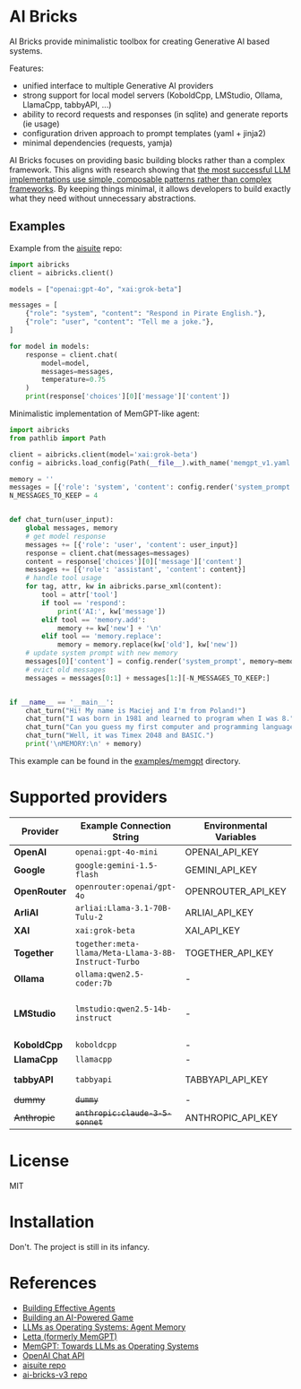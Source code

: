 # AI Bricks

AI Bricks provide minimalistic toolbox for creating Generative AI based systems.

Features:
- unified interface to multiple Generative AI providers
- strong support for local model servers (KoboldCpp, LMStudio, Ollama, LlamaCpp, tabbyAPI, ...)
- ability to record requests and responses (in sqlite) and generate reports (ie usage)
- configuration driven approach to prompt templates (yaml + jinja2)
- minimal dependencies (requests, yamja)

AI Bricks focuses on providing basic building blocks rather than a complex framework. This aligns with research showing that [the most successful LLM implementations use simple, composable patterns rather than complex frameworks](https://www.anthropic.com/research/building-effective-agents). By keeping things minimal, it allows developers to build exactly what they need without unnecessary abstractions.


## Examples

Example from the [aisuite](https://github.com/andrewyng/aisuite) repo:
```python
import aibricks
client = aibricks.client()

models = ["openai:gpt-4o", "xai:grok-beta"]

messages = [
    {"role": "system", "content": "Respond in Pirate English."},
    {"role": "user", "content": "Tell me a joke."},
]

for model in models:
    response = client.chat(
        model=model,
        messages=messages,
        temperature=0.75
    )
    print(response['choices'][0]['message']['content'])
```


Minimalistic implementation of MemGPT-like agent:
```python
import aibricks
from pathlib import Path

client = aibricks.client(model='xai:grok-beta')
config = aibricks.load_config(Path(__file__).with_name('memgpt_v1.yaml'))

memory = ''
messages = [{'role': 'system', 'content': config.render('system_prompt', memory=memory)}]
N_MESSAGES_TO_KEEP = 4


def chat_turn(user_input):
    global messages, memory
    # get model response
    messages += [{'role': 'user', 'content': user_input}]
    response = client.chat(messages=messages)
    content = response['choices'][0]['message']['content']
    messages += [{'role': 'assistant', 'content': content}]
    # handle tool usage
    for tag, attr, kw in aibricks.parse_xml(content):
        tool = attr['tool']
        if tool == 'respond':
            print('AI:', kw['message'])
        elif tool == 'memory.add':
            memory += kw['new'] + '\n'
        elif tool == 'memory.replace':
            memory = memory.replace(kw['old'], kw['new'])
    # update system prompt with new memory
    messages[0]['content'] = config.render('system_prompt', memory=memory)
    # evict old messages
    messages = messages[0:1] + messages[1:][-N_MESSAGES_TO_KEEP:]


if __name__ == '__main__':
    chat_turn("Hi! My name is Maciej and I'm from Poland!")
    chat_turn("I was born in 1981 and learned to program when I was 8.")
    chat_turn("Can you guess my first computer and programming language?")
    chat_turn("Well, it was Timex 2048 and BASIC.")
    print('\nMEMORY:\n' + memory)
```
This example can be found in the [examples/memgpt](examples/memgpt) directory.

# Supported providers

| Provider       | Example Connection String     | Environmental Variables  | Notes |
|----------------|-------------------------------|--------------------------|-------|
| **OpenAI**     | `openai:gpt-4o-mini`          | OPENAI_API_KEY           |       |
| **Google**     | `google:gemini-1.5-flash`     | GEMINI_API_KEY           |       |
| **OpenRouter** | `openrouter:openai/gpt-4o`    | OPENROUTER_API_KEY       |       |
| **ArliAI**     | `arliai:Llama-3.1-70B-Tulu-2` | ARLIAI_API_KEY           |       |
| **XAI**        | `xai:grok-beta`               | XAI_API_KEY              |       |
| **Together**   | `together:meta-llama/Meta-Llama-3-8B-Instruct-Turbo` | TOGETHER_API_KEY |  |
| **Ollama**     | `ollama:qwen2.5-coder:7b`     | -                        | GGUF  |
| **LMStudio**   | `lmstudio:qwen2.5-14b-instruct` | -                      | GGUF<br>dynamic model loading |
| **KoboldCpp**  | `koboldcpp`                   | -                        | GGUF  |
| **LlamaCpp**   | `llamacpp`                    | -                        | GGUF  |
| **tabbyAPI**   | `tabbyapi`                    | TABBYAPI_API_KEY         | EXL2, GPTQ |
| ~~dummy~~      | ~~`dummy`~~                   | -                        |       |
| ~~Anthropic~~  | ~~`anthropic:claude-3-5-sonnet`~~ | ANTHROPIC_API_KEY |       |


# License

MIT

# Installation

Don't. The project is still in its infancy.


# References

- [Building Effective Agents](https://www.anthropic.com/research/building-effective-agents)
- [Building an AI-Powered Game](https://learn.deeplearning.ai/courses/building-an-ai-powered-game)
- [LLMs as Operating Systems: Agent Memory](https://learn.deeplearning.ai/courses/llms-as-operating-systems-agent-memory)
- [Letta (formerly MemGPT)](https://github.com/letta-ai/letta)
- [MemGPT: Towards LLMs as Operating Systems](https://arxiv.org/abs/2310.08560)
- [OpenAI Chat API](https://platform.openai.com/docs/api-reference/chat)
- [aisuite repo](https://github.com/andrewyng/aisuite)
- [ai-bricks-v3 repo](https://github.com/mobarski/ai-bricks-v3)
